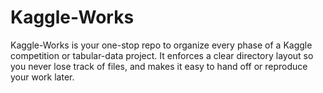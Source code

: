 # Kaggle-Works
Kaggle-Works is your one-stop repo to organize every phase of a Kaggle competition or tabular-data project. It enforces a clear directory layout so you never lose track of files, and makes it easy to hand off or reproduce your work later.
